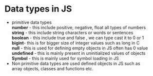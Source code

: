 # Data types in JS
- primitive data types  
**number** - this include positive, negative, float all types of numbers  
**string** - this include string characters or words or sentences   
**boolean** - this include true and false , we can type cast it to 0 or 1  
**bigint**- this is for bigger size of integer values such as long in C   
**null** - this is used for defining empty objects in JS often has 0 value   
**undefined** - this is mainly present in uninitialized values of objects   
**Symbol** - this is mainly used for symbol loading in JS   
- Non primitive data types are used defined objects in JS such as   
array objects, classes and functions etc. 